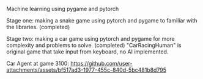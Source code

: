 Machine learning using pygame and pytorch

Stage one: making a snake game using pytorch and pygame to familiar with the libraries. (completed)

Stage two: making a car game using pytorch and pygame for more complexity and problems to solve. (completed)
"CarRacingHuman" is original game that take input from keyboard, no AI implemented.

Car Agent at game 3100:
https://github.com/user-attachments/assets/bf517ad3-1977-455c-840d-5bc481b8d795


